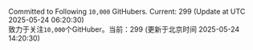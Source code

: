 Committed to Following `10,000` GitHubers. Current: <!-- FOLLOWING_COUNT -->299<!-- FOLLOWING_COUNT --> (Update at UTC <!-- LAST_UPDATED -->2025-05-24 06:20:30<!-- LAST_UPDATED -->)<br>
致力于关注`10,000`个GitHuber。当前：<!-- FOLLOWING_COUNT -->299<!-- FOLLOWING_COUNT --> (更新于北京时间 <!-- LAST_UPDATED_CST -->2025-05-24 14:20:30<!-- LAST_UPDATED_CST -->)
